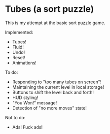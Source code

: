# Tubes (a sort puzzle)

This is my attempt at the basic sort puzzle game.

Implemented:

* Tubes!
* Fluid!
* Undo!
* Reset!
* Animations!

To do:

* Responding to "too many tubes on screen"!
* Maintaining the current level in local storage!
* Buttons to shift the level back and forth!
* HUD styling!
* "You Won!" message!
* Detection of "no more moves" state!

Not to do:

* Ads!  Fuck ads!